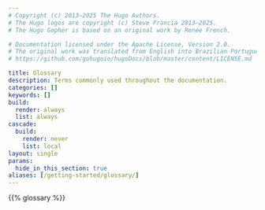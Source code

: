 ```yaml
---
# Copyright (c) 2013–2025 The Hugo Authors.
# The Hugo logos are copyright (c) Steve Francia 2013–2025.
# The Hugo Gopher is based on an original work by Renée French.

# Documentation licensed under the Apache License, Version 2.0.
# The original work was translated from English into Brazilian Portuguese.
# https://github.com/gohugoio/hugoDocs/blob/master/content/LICENSE.md

title: Glossary
description: Terms commonly used throughout the documentation.
categories: []
keywords: []
build:
  render: always
  list: always
cascade:
  build:
    render: never
    list: local
layout: single
params:
  hide_in_this_section: true
aliases: [/getting-started/glossary/]
---
```


{{% glossary %}}
